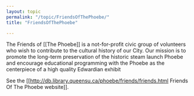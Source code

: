 ```yaml
---
layout: topic
permalink: "/topic/FriendsOfThePhoebe/"
title: "FriendsOfThePhoebe"

---
```


The Friends of [[The Phoebe]] is a not-for-profit civic group of volunteers who wish to contribute to the cultural history of our City. Our mission is to promote the long-term preservation of the historic steam launch Phoebe and encourage educational programming with the Phoebe as the centerpiece of a high quality Edwardian exhibit

See the [[http://db.library.queensu.ca/phoebe/friends/friends.html Friends Of The Phoebe website]].

